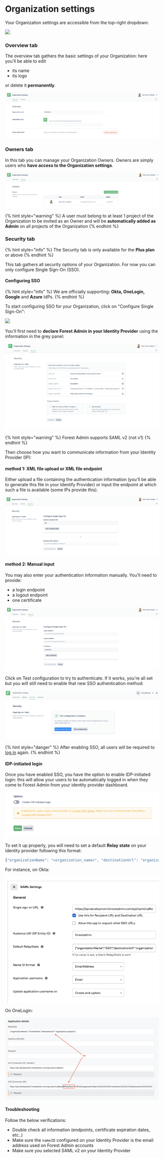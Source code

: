 # Organization settings

Your Organization settings are accessible from the top-right dropdown:

![](<../../.gitbook/assets/Capture d’écran 2021-10-13 à 11.11.27.png>)

### Overview tab

The overview tab gathers the basic settings of your Organization: here you'll be able to edit

* its name
* its logo

or delete it **permanently**.

![](<../../.gitbook/assets/image (92).png>)

### Owners tab

In this tab you can manage your Organization Owners. Owners are simply users who **have access to the Organization settings**.

![](<../../.gitbook/assets/image (117).png>)

{% hint style="warning" %}
A user must belong to at least 1 project of the Organization to be invited as an Owner and will be **automatically added as Admin** on all projects of the Organization
{% endhint %}

### Security tab

{% hint style="info" %}
The Security tab is only available for the **Plus plan** or above
{% endhint %}

This tab gathers all security options of your Organization. For now you can only configure Single Sign-On (SSO).

#### Configuring SSO

{% hint style="info" %}
We are officially supporting: **Okta, OneLogin, Google** and **Azure** IdPs.
{% endhint %}

To start configuring SSO for your Organization, click on "Configure Single Sign-On":

![](<../../.gitbook/assets/Capture d’écran 2021-10-13 à 11.42.24.png>)

You'll first need to **declare Forest Admin in your Identity Provider** using the information in the grey panel:

![](<../../.gitbook/assets/image (620).png>)

{% hint style="warning" %}
Forest Admin supports SAML v2 (not v1)
{% endhint %}


Then choose how you want to communicate information from your Identity Provider (IP):

#### method 1: XML file upload or XML file endpoint

Either upload a file containing the authentication information (you'll be able to generate this file in your Identify Provider) or input the endpoint at which such a file is available (some IPs provide this).

![](<../../.gitbook/assets/image (59).png>)

#### method 2: Manual input

You may also enter your authentication information manually. You'll need to provide:

* a login endpoint
* a logout endpoint
* one certificate

![](<../../.gitbook/assets/image (595).png>)

Click on Test configuration to try to authenticate. If it works, you're all set but you will still need to enable that new SSO authentication method:

![](<../../.gitbook/assets/image (289).png>)

{% hint style="danger" %}
After enabling SSO, all users will be required to [log in](./#how-to-log-in-using-single-sign-on-sso) again.
{% endhint %}

#### IDP-initiated login

Once you have enabled SSO, you have the option to enable IDP-initiated login: this will allow your users to be automatically logged in when they come to Forest Admin from your identity provider dashboard.

![](<../../.gitbook/assets/image (318).png>)

To set it up properly, you will need to set a default **Relay state** on your identity provider following this format:

```javascript
{"organizationName": "<organization_name>", "destinationUrl": "organization.projects"}
```

For instance, on Okta:

![](<../../.gitbook/assets/image (227).png>)

On OneLogin:

![](<../../.gitbook/assets/image (610).png>)

#### Troubleshooting

Follow the below verifications:

* Double check all information (endpoints, certificate expiration dates, etc..)
* Make sure the `nameID` configured on your Identity Provider is the email address used on Forest Admin accounts
* Make sure you selected SAML v2 on your Identity Provider
